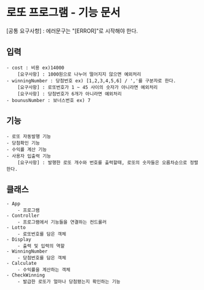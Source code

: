 # 로또 프로그램 - 기능 문서

[공통 요구사항] : 에러문구는 "[ERROR]"로 시작해야 한다.

## 입력
    - cost : 비용 ex)14000
        [요구사항] : 1000원으로 나누어 떨어지지 않으면 예외처리
    - winningNumber : 당첨번호 ex) [1,2,3,4,5,6] / ','를 구분자로 한다.
        [요구사항] : 로또번호가 1 ~ 45 사이의 숫자가 아니라면 예외처리
        [요구사항] : 당첨번호가 6개가 아니라면 예외처리
    - bounusNumber : 보너스번호 ex) 7
## 기능
    - 로또 자동발행 기능
    - 당첨확인 기능
    - 수익률 계산 기능
    - 사용자 입출력 기능
        [요구사항] : 발행한 로또 개수와 번호를 출력할때, 로또의 숫자들은 오름차순으로 정렬한다.

## 클래스
    - App
        - 프로그램
    - Controller
        - 프로그램에서 기능들을 연결하는 컨드롤러
    - Lotto
        - 로또번호를 담은 객체
    - Display
        - 출력 및 입력의 역할
    - WinningNumber
        - 당첨번호를 담은 객체
    - Calculate
        - 수익률을 계산하는 객체
    - CheckWinning
        - 발급한 로또가 얼마나 당첨됐는지 확인하는 기능